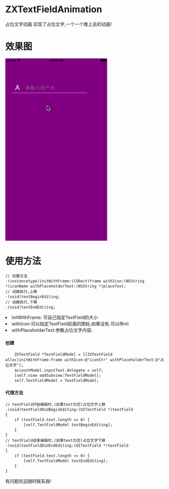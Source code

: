 # ZXTextFieldAnimation
占位文字动画
实现了占位文字,一个一个推上去的动画!
# 效果图
<img src="https://github.com/zhangxin-wuxin/ZXTextFieldAnimation/blob/master/111.gif" width="320"><br/>

# 使用方法
```
// 创建方法
-(instancetype)initWithFrame:(CGRect)frame withIcon:(NSString *)iconName withPlaceholderText:(NSString *)placeText;
// 动画执行,上移
-(void)textBeginEditing;
// 动画执行,下移
-(void)textEndEditing;

```
<li>initWithFrame: 可自己指定TextField的大小
<li>withIcon:可以指定TextField前面的图标,如果没有,可以传nil
<li>withPlaceholderText:参数占位文字内容;

#### 创建
```
    ZXTextField *TextFieldModel = [[ZXTextField alloc]initWithFrame:frame withIcon:@"iconStr" withPlaceholderText:@"占位文字"];
    accountModel.inputText.delegate = self;
    [self.view addSubview:TextFieldModel];
    self.TextFieldModel = TextFieldModel;
```
#### 代理方法
```
// textField开始编辑时,(如果text为空)占位文字上移
-(void)textFieldDidBeginEditing:(UITextField *)textField
{
    if (textField.text.length <= 0) {
        [self.TextFieldModel textBeginEditing];
    }
}
// textField结束编辑时,(如果text为空)占位文字下移
-(void)textFieldDidEndEditing:(UITextField *)textField
{
    if (textField.text.length <= 0) {
        [self.TextFieldModel textEndEditing];
    }
}
```
有问题欢迎随时联系我!
